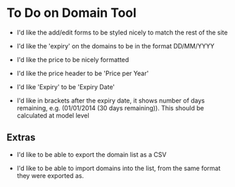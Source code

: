 To Do on Domain Tool
====================

 + I'd like the add/edit forms to be styled nicely to match the rest of the
   site

 + I'd like the 'expiry' on the domains to be in the format DD/MM/YYYY

 + I'd like the price to be nicely formatted

 + I'd like the price header to be 'Price per Year'

 + I'd like 'Expiry' to be 'Expiry Date'

 + I'd like in brackets after the expiry date, it shows number of days remaining,
   e.g. (01/01/2014 (30 days remaining)). This should be calculated at model level

Extras
-------

  - I'd like to be able to export the domain list as a CSV

  - I'd like to be able to import domains into the list, from the same format they
    were exported as.

